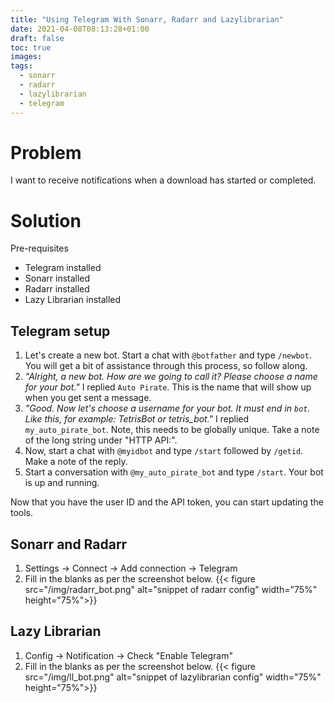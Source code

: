 ```yaml
---
title: "Using Telegram With Sonarr, Radarr and Lazylibrarian"
date: 2021-04-08T08:13:28+01:00
draft: false
toc: true
images:
tags:
  - sonarr
  - radarr
  - lazylibrarian
  - telegram
---
```


# Problem
I want to receive notifications when a download has started or completed.

# Solution
Pre-requisites
* Telegram installed
* Sonarr installed
* Radarr installed
* Lazy Librarian installed

## Telegram setup
1. Let's create a new bot. Start a chat with `@botfather` and type `/newbot`. You will get a bit of assistance through this process, so follow along.
2. _"Alright, a new bot. How are we going to call it? Please choose a name for your bot."_ I replied `Auto Pirate`. This is the name that will show up when you get sent a message.
3. _"Good. Now let's choose a username for your bot. It must end in `bot`. Like this, for example: TetrisBot or tetris_bot."_ I replied `my_auto_pirate_bot`. Note, this needs to be globally unique. Take a note of the long string under "HTTP API:".
4. Now, start a chat with `@myidbot` and type `/start` followed by `/getid`. Make a note of the reply.
5. Start a conversation with `@my_auto_pirate_bot` and type `/start`. Your bot is up and running.

Now that you have the user ID and the API token, you can start updating the tools.

## Sonarr and Radarr
1. Settings -> Connect -> Add connection -> Telegram
2. Fill in the blanks as per the screenshot below.
{{< figure src="/img/radarr_bot.png" alt="snippet of radarr config" width="75%" height="75%">}}

## Lazy Librarian
1. Config -> Notification -> Check "Enable Telegram"
2. Fill in the blanks as per the screenshot below.
{{< figure src="/img/ll_bot.png" alt="snippet of lazylibrarian config" width="75%" height="75%">}}